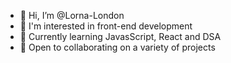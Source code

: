 - 👋 Hi, I’m @Lorna-London
- 👀 I'm interested in front-end development
- 🌱 Currently learning JavasScript, React and DSA
- 💞️ Open to collaborating on a variety of projects 


<!---
Lorna-London/Lorna-London is a ✨ special ✨ repository because its `README.md` (this file) appears on your GitHub profile.
You can click the Preview link to take a look at your changes.
--->


